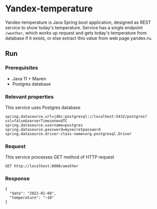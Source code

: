 # Yandex-temperature
Yandex-temperature is Java Spring boot application, designed as REST service to show today's temperature. Service has a single endpoint `/weather`, which works up request and gets today's temperature from database if it exists, or else extract this value from web page yandex.ru.

## Run
### Prerequisites
- Java 11 + Maven
- Postgres database

### Relevant properties
This service uses Postgres database
```
spring.datasource.url=jdbc:postgresql://localhost:5432/postgres?ssl=false&serverTimezone=UTC
spring.datasource.username=postgres
spring.datasource.password=mysecretpassword
spring.datasource.driver-class-name=org.postgresql.Driver
```

### Request

This service processes GET method of HTTP request
```
GET http://localhost:8080/weather
```

### Response

```
{
  "date": "2022-01-08",
  "temperature": "−10"
}
```